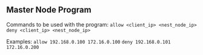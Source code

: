 ## Master Node Program

Commands to be used with the program:
``allow <client_ip> <nest_node_ip>``
``deny <client_ip> <nest_node_ip>``

Examples:
``allow 192.168.0.100 172.16.0.100``
``deny 192.168.0.101 172.16.0.200``
